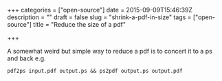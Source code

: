 +++
categories = ["open-source"]
date = 2015-09-09T15:46:39Z
description = ""
draft = false
slug = "shrink-a-pdf-in-size"
tags = ["open-source"]
title = "Reduce the size of a pdf"

+++


A somewhat weird but simple way to reduce a pdf is to concert it to a ps and back e.g.

    pdf2ps input.pdf output.ps && ps2pdf output.ps output.pdf

